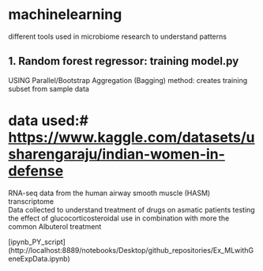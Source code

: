 # machinelearning
different tools used in microbiome research to understand patterns

## 1. Random forest regressor: training model.py ##
 USING Parallel/Bootstrap Aggregation (Bagging) method: creates training subset from sample data
# data used:# https://www.kaggle.com/datasets/usharengaraju/indian-women-in-defense

RNA-seq data from the human airway smooth muscle (HASM) transcriptome  
Data collected to understand treatment of drugs on asmatic patients
testing the effect of glucocorticosteroidal use in combination with more the common Albuterol treatment

[ipynb_PY_script] (http://localhost:8889/notebooks/Desktop/github_repositories/Ex_MLwithGeneExpData.ipynb)

